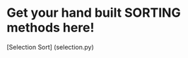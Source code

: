 # Get your hand built SORTING methods here!
<!-- List the different types of sorts -->

[Selection Sort] (selection.py)
